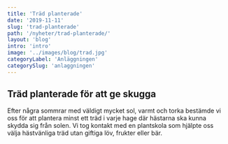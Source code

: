 ```yaml
---
title: 'Träd planterade'
date: '2019-11-11'
slug: 'trad-planterade'
path: '/nyheter/trad-planterade/'
layout: 'blog'
intro: 'intro'
image: '../images/blog/trad.jpg'
categoryLabel: 'Anläggningen'
categorySlug: 'anlaggningen'
---
```


## Träd planterade för att ge skugga

Efter några sommrar med väldigt mycket sol, varmt och torka bestämde vi oss för att plantera minst ett träd i varje hage där hästarna ska kunna skydda sig från solen.
Vi tog kontakt med en plantskola som hjälpte oss välja hästvänliga träd utan giftiga löv, frukter eller bär.
